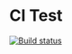  # CI Test

[![Build status](https://ci.appveyor.com/api/projects/status/8b1ode3th41ai0o9?svg=true)](https://ci.appveyor.com/project/Derrri/ajs-test)